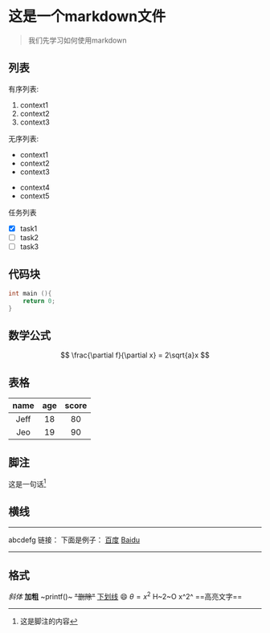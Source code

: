 # 这是一个markdown文件
>我们先学习如何使用markdown
## 列表
有序列表:
1. context1
2. context2
3. context3

无序列表:
- context1
- context2
- context3
* context4
* context5

任务列表
- [x] task1
- [ ] task2
- [ ] task3

## 代码块
~~~c
int main (){
	return 0;
}
~~~

## 数学公式
$$
\frac{\partial f}{\partial x} = 2\sqrt{a}x
$$

## 表格
|name|age|score|
|:---:|:---:|:---:|
|Jeff|18|80|
|Jeo|19|90|

## 脚注
这是一句话[^脚注]

[^脚注]:这是脚注的内容
## 横线
---
abcdefg
链接：
下面是例子：
[百度](baidu.com)
[Baidu][id]

[id]: https://baidu.com
---

## 格式
*斜体*
**加粗**
~printf()~
~~"删除"~~
<u>下划线</u>
:smile:
$\theta=x^2$
H~2~O
x^2^
==高亮文字==

 
